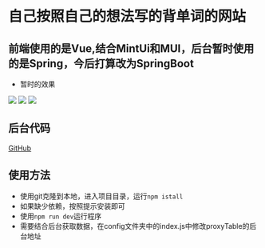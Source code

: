 # 自己按照自己的想法写的背单词的网站

## 前端使用的是Vue,结合MintUi和MUI，后台暂时使用的是Spring，今后打算改为SpringBoot
- 暂时的效果

![](https://cjpnice-picture.oss-cn-hangzhou.aliyuncs.com/img/20200422171843.png)
![](https://cjpnice-picture.oss-cn-hangzhou.aliyuncs.com/img/20200422171906.png)
![](https://cjpnice-picture.oss-cn-hangzhou.aliyuncs.com/img/20200422171936.png)

## 后台代码
[GitHub](https://github.com/cjpnice/Word_vue)

## 使用方法
- 使用git克隆到本地，进入项目目录，运行`npm istall`
- 如果缺少依赖，按照提示安装即可
- 使用`npm run dev`运行程序
- 需要结合后台获取数据，在config文件夹中的index.js中修改proxyTable的后台地址